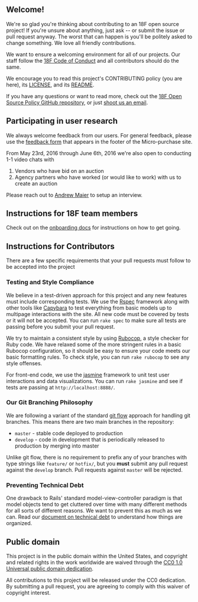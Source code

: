 ## Welcome!

We're so glad you're thinking about contributing to an 18F open source project!
If you're unsure about anything, just ask -- or submit the issue or pull request
anyway. The worst that can happen is you'll be politely asked to change
something. We love all friendly contributions.

We want to ensure a welcoming environment for all of our projects. Our staff
follow the [18F Code of
Conduct](https://github.com/18F/code-of-conduct/blob/master/code-of-conduct.md)
and all contributors should do the same.

We encourage you to read this project's CONTRIBUTING policy (you are here), its
[LICENSE](LICENSE.md), and its [README](README.md).

If you have any questions or want to read more, check out the [18F Open Source
Policy GitHub repository]( https://github.com/18f/open-source-policy), or just
[shoot us an email](mailto:18f@gsa.gov).

## Participating in user research

We always welcome feedback from our users. For general feedback, please use the
[feedback form](https://docs.google.com/a/gsa.gov/forms/d/15ycigLrTS7Ld4iVPgIMN-U5dMDFy6TnrHGOSkgk7qTI/viewform?c=0&w=1) that appears in the footer of the Micro-purchase site.

From May 23rd, 2016 through June 6th, 2016 we're also open to conducting 1-1 video chats with 

1. Vendors who have bid on an auction
2. Agency partners who have worked (or would like to work) with us to create an auction

Please reach out to [Andrew Maier](andrew.maier@gsa.gov) to setup an interview.

## Instructions for 18F team members

Check out on the [onboarding docs](docs/onboarding.md) for instructions on how to
get going.

## Instructions for Contributors

There are a few specific requirements that your pull requests must follow to be
accepted into the project

### Testing and Style Compliance

We believe in a test-driven approach for this project and any new features must
include corresponding tests. We use the
[Rspec](https://www.relishapp.com/rspec/) framework along with other tools like
[Capybara](http://jnicklas.github.io/capybara/) to test everything from basic
models up to multipage interactions with the site. All new code must be covered
by tests or it will not be accepted. You can run `rake spec` to make sure all
tests are passing before you submit your pull request.

We try to maintain a consistent style by using
[Rubocop](http://batsov.com/rubocop/), a style checker for Ruby code. We have
relaxed some of the more stringent rules in a basic Rubocop configuration, so it
should be easy to ensure your code meets our basic formatting rules. To check
style, you can run `rake rubocop` to see any style offenses.

For front-end code, we use the [jasmine](http://jasmine.github.io/2.0/introduction.html)
framework to unit test user interactions and data visualizations. You can run
`rake jasmine` and see if tests are passing at `http://localhost:8888/`.

### Our Git Branching Philosophy

We are following a variant of the standard [git
flow](http://nvie.com/posts/a-successful-git-branching-model/) approach for
handling git branches. This means there are two main branches in the repository:

* `master` - stable code deployed to production
* `develop` - code in development that is periodically released to production by merging into master

Unlike git flow, there is no requirement to prefix any of your branches with
type strings like `feature/` or `hotfix/`, but you **must** submit any pull
request against the `develop` branch. Pull requests against `master` will be
rejected.

### Preventing Technical Debt

One drawback to Rails' standard model-view-controller paradigm is that model
objects tend to get cluttered over time with many different methods for all
sorts of different reasons. We want to prevent this as much as we can. Read our
[document on technical debt](docs/technical_debt.md) to understand how things are
organized.

## Public domain

This project is in the public domain within the United States, and
copyright and related rights in the work worldwide are waived through
the [CC0 1.0 Universal public domain dedication](https://creativecommons.org/publicdomain/zero/1.0/).

All contributions to this project will be released under the CC0
dedication. By submitting a pull request, you are agreeing to comply
with this waiver of copyright interest.

